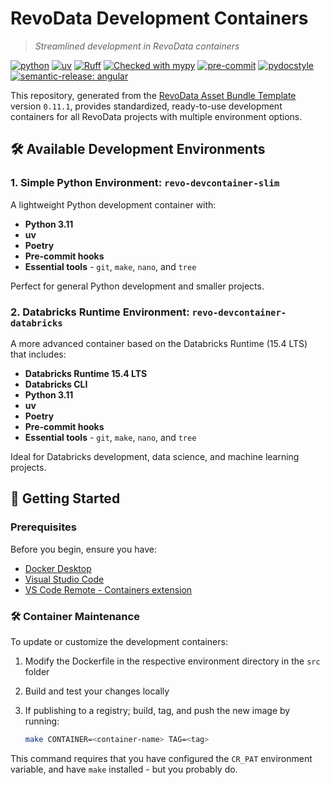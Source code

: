 # RevoData Development Containers

> *Streamlined development in RevoData containers*

[![python](https://img.shields.io/badge/python-3.11-g)](https://www.python.org)
[![uv](https://img.shields.io/endpoint?url=https://raw.githubusercontent.com/astral-sh/uv/main/assets/badge/v0.json)](https://github.com/astral-sh/uv)
[![Ruff](https://img.shields.io/endpoint?url=https://raw.githubusercontent.com/astral-sh/ruff/main/assets/badge/v2.json)](https://github.com/astral-sh/ruff)
[![Checked with mypy](http://www.mypy-lang.org/static/mypy_badge.svg)](http://mypy-lang.org/)
[![pre-commit](https://img.shields.io/badge/pre--commit-enabled-brightgreen?logo=pre-commit&logoColor=white)](https://github.com/pre-commit/pre-commit)
[![pydocstyle](https://img.shields.io/badge/pydocstyle-enabled-AD4CD3)](http://www.pydocstyle.org/en/stable/)
[![semantic-release: angular](https://img.shields.io/badge/semantic--release-angular-e10079?logo=semantic-release)](https://github.com/semantic-release/semantic-release)

This repository, generated from the [RevoData Asset Bundle Template](https://github.com/revodatanl/revo-asset-bundle-templates) version `0.11.1`, provides standardized, ready-to-use development containers for all RevoData projects with multiple environment options.

## 🛠️ Available Development Environments

### 1. Simple Python Environment: `revo-devcontainer-slim`

A lightweight Python development container with:

- **Python 3.11**
- **uv**
- **Poetry**
- **Pre-commit hooks**
- **Essential tools** - `git`, `make`, `nano`, and `tree`

Perfect for general Python development and smaller projects.

### 2. Databricks Runtime Environment: `revo-devcontainer-databricks`

A more advanced container based on the Databricks Runtime (15.4 LTS) that includes:

- **Databricks Runtime 15.4 LTS**
- **Databricks CLI**
- **Python 3.11**
- **uv**
- **Poetry**
- **Pre-commit hooks**
- **Essential tools** - `git`, `make`, `nano`, and `tree`

Ideal for Databricks development, data science, and machine learning projects.

## 🚀 Getting Started

### Prerequisites

Before you begin, ensure you have:

- [Docker Desktop](https://www.docker.com/products/docker-desktop)
- [Visual Studio Code](https://code.visualstudio.com/)
- [VS Code Remote - Containers extension](https://marketplace.visualstudio.com/items?itemName=ms-vscode-remote.remote-containers)

### 🛠️ Container Maintenance

To update or customize the development containers:

1. Modify the Dockerfile in the respective environment directory in the `src` folder
2. Build and test your changes locally
3. If publishing to a registry; build, tag, and push the new image by running:

   ```bash
   make CONTAINER=<container-name> TAG=<tag>
   ```

This command requires that you have configured the `CR_PAT` environment variable, and have `make` installed - but you probably do.
